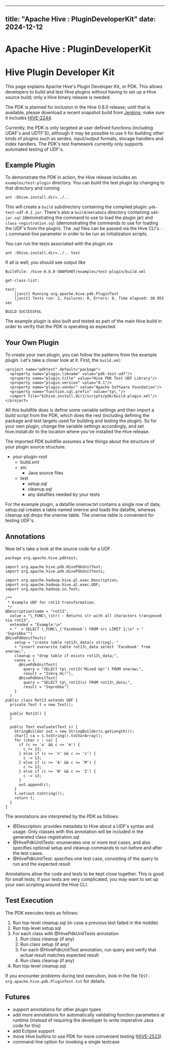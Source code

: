 ---

title: "Apache Hive : PluginDeveloperKit"
date: 2024-12-12
----------------

# Apache Hive : PluginDeveloperKit

# Hive Plugin Developer Kit

This page explains Apache Hive's Plugin Developer Kit, or PDK. This allows developers to build and test Hive plugins without having to set up a Hive source build; only a Hive binary release is needed.

The PDK is planned for inclusion in the Hive 0.8.0 release; until that is available, please download a recent snapshot build from [Jenkins](http://jenkins-ci.org); make sure it includes [HIVE-2244](https://issues.apache.org/jira/browse/HIVE-2244).

Currently, the PDK is only targeted at user defined functions (including UDAF's and UDTF'S), although it may be possible to use it for building other kinds of plugins such as serdes, input/output formats, storage handlers and index handlers. The PDK's test framework currently only supports automated testing of UDF's.

## Example Plugin

To demonstrate the PDK in action, the Hive release includes an `examples/test-plugin` directory. You can build the test plugin by changing to that directory and running

```
ant -Dhive.install.dir=../..

```

This will create a `build` subdirectory containing the compiled plugin: `pdk-test-udf-0.1.jar`. There's also a `build/metadata` directory containing `add-jar.sql` (demonstrating the command to use to load the plugin jar) and `class-registration.sql` (demonstrating the commands to use for loading the UDF's from the plugin). The .sql files can be passed via the Hive CLI's `-i` command-line parameter in order to be run as initialization scripts.

You can run the tests associated with the plugin via

```
ant -Dhive.install.dir=../.. test

```

If all is well, you should see output like

```
Buildfile: /hive-0.8.0-SNAPSHOT/examples/test-plugin/build.xml

get-class-list:

test:
    [junit] Running org.apache.hive.pdk.PluginTest
    [junit] Tests run: 2, Failures: 0, Errors: 0, Time elapsed: 38.955 sec

BUILD SUCCESSFUL

```

The example plugin is also built and tested as part of the main Hive build in order to verify that the PDK is operating as expected.

## Your Own Plugin

To create your own plugin, you can follow the patterns from the example plugin. Let's take a closer look at it. First, the `build.xml`:

```
<project name="pdktest" default="package">
  <property name="plugin.libname" value="pdk-test-udf"/>
  <property name="plugin.title" value="Hive PDK Test UDF Library"/>
  <property name="plugin.version" value="0.1"/>
  <property name="plugin.vendor" value="Apache Software Foundation"/>
  <property name="function.sql.prefix" value="tp\_"/>
  <import file="${hive.install.dir}/scripts/pdk/build-plugin.xml"/>
</project>

```

All this buildfile does is define some variable settings and then import a build script from the PDK, which does the rest (including defining the package and test targets used for building and testing the plugin). So for your own plugin, change the variable settings accordingly, and set hive.install.dir to the location where you've installed the Hive release.

The imported PDK buildfile assumes a few things about the structure of your plugin source structure:

* your-plugin-root
  + build.xml
  + src
    - Java source files
  + test
    - setup.sql
    - cleanup.sql
    - any datafiles needed by your tests

For the example plugin, a datafile onerow.txt contains a single row of data; setup.sql creates a table named onerow and loads the datafile, whereas cleanup.sql drops the onerow table. The onerow table is convenient for testing UDF's.

## Annotations

Now let's take a look at the source code for a UDF.

```
package org.apache.hive.pdktest;

import org.apache.hive.pdk.HivePdkUnitTest;
import org.apache.hive.pdk.HivePdkUnitTests;

import org.apache.hadoop.hive.ql.exec.Description;
import org.apache.hadoop.hive.ql.exec.UDF;
import org.apache.hadoop.io.Text;

/**
 * Example UDF for rot13 transformation.
 */
@Description(name = "rot13",
  value = "\_FUNC\_(str) - Returns str with all characters transposed via rot13",
  extended = "Example:\n"
  + "  > SELECT \_FUNC\_('Facebook') FROM src LIMIT 1;\n" + "  'Snprobbx'")
@HivePdkUnitTests(
    setup = "create table rot13\_data(s string); "
    + "insert overwrite table rot13\_data select 'Facebook' from onerow;",
    cleanup = "drop table if exists rot13\_data;",
    cases = {
      @HivePdkUnitTest(
        query = "SELECT tp\_rot13('Mixed Up!') FROM onerow;",
        result = "Zvkrq Hc!"),
      @HivePdkUnitTest(
        query = "SELECT tp\_rot13(s) FROM rot13\_data;",
        result = "Snprobbx")
    }
  )
public class Rot13 extends UDF {
  private Text t = new Text();

  public Rot13() {
  }

  public Text evaluate(Text s) {
    StringBuilder out = new StringBuilder(s.getLength());
    char[] ca = s.toString().toCharArray();
    for (char c : ca) {
      if (c >= 'a' && c <= 'm') {
        c += 13;
      } else if (c >= 'n' && c <= 'z') {
        c -= 13;
      } else if (c >= 'A' && c <= 'M') {
        c += 13;
      } else if (c >= 'N' && c <= 'Z') {
        c -= 13;
      }
      out.append(c);
    }
    t.set(out.toString());
    return t;
  }
}

```

The annotations are interpreted by the PDK as follows:

* @Description: provides metadata to Hive about a UDF's syntax and usage. Only classes with this annotation will be included in the generated class-registration.sql
* @HivePdkUnitTests: enumerates one or more test cases, and also specifies optional setup and cleanup commands to run before and after the test cases.
* @HivePdkUnitTest: specifies one test case, consisting of the query to run and the expected result

Annotations allow the code and tests to be kept close together. This is good for small tests; if your tests are very complicated, you may want to set up your own scripting around the Hive CLI.

## Test Execution

The PDK executes tests as follows:

1. Run top-level cleanup.sql (in case a previous test failed in the middle)
2. Run top-level setup.sql
3. For each class with @HivePdkUnitTests annotation
   1. Run class cleanup (if any)
   2. Run class setup (if any)
   3. For each @HivePdkUnitTest annotation, run query and verify that actual result matches expected result
   4. Run class cleanup (if any)
4. Run top-level cleanup.sql

If you encounter problems during test execution, look in the file `TEST-org.apache.hive.pdk.PluginTest.txt` for details.

## Futures

* support annotations for other plugin types
* add more annotations for automatically validating function parameters at runtime (instead of requiring the developer to write imperative Java code for this)
* add Eclipse support
* move Hive builtins to use PDK for more convenient testing ([HIVE-2523](https://issues.apache.org/jira/browse/HIVE-2523))
* command-line option for invoking a single testcase

